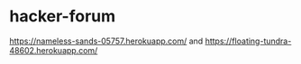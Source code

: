 # hacker-forum 

https://nameless-sands-05757.herokuapp.com/ and https://floating-tundra-48602.herokuapp.com/